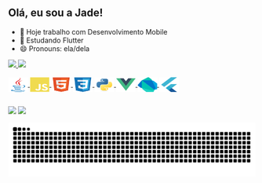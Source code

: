 ## Olá, eu sou a Jade!

- 🔭 Hoje trabalho com Desenvolvimento Mobile
- 🌱 Estudando Flutter
- 😄 Pronouns: ela/dela

<div>
  <a href="https://github.com/Jade-Oliveira">
  <img height="180em" src="https://github-readme-stats.vercel.app/api?username=jade-oliveira&show_icons=true&theme=dracula&include_all_commits=true&count_private=true"/>
  <img height="180em" src="https://github-readme-stats.vercel.app/api/top-langs/?username=jade-oliveira&layout=compact&langs_count=7&theme=dracula"/>
</div>
  
<div style="display: inline_block"><br>
  <img align="center" alt="Jade-Java" height="30" width="40" src="https://raw.githubusercontent.com/devicons/devicon/master/icons/java/java-original.svg">
  <img align="center" alt="Jade-Js" height="30" width="40" src="https://raw.githubusercontent.com/devicons/devicon/master/icons/javascript/javascript-plain.svg">
  <img align="center" alt="Jade-HTML" height="30" width="40" src="https://raw.githubusercontent.com/devicons/devicon/master/icons/html5/html5-original.svg">
  <img align="center" alt="Jade-CSS" height="30" width="40" src="https://raw.githubusercontent.com/devicons/devicon/master/icons/css3/css3-original.svg">
  <img align="center" alt="Jade-Python" height="30" width="40" src="https://raw.githubusercontent.com/devicons/devicon/master/icons/python/python-original.svg">
  <img align="center" alt="Jade-Vue" height="30" width="40" src="https://raw.githubusercontent.com/devicons/devicon/master/icons/vuejs/vuejs-original.svg">
  <img align="center" alt="Jade-Dart" height="30" width="40" src="https://raw.githubusercontent.com/devicons/devicon/master/icons/dart/dart-original.svg"> 
  <img align="center" alt="Jade-Flutter" height="30" width="40" src="https://raw.githubusercontent.com/devicons/devicon/master/icons/flutter/flutter-original.svg">  
</div>

  ##
  
<div>
  <a href="https://instagram.com/jade_gabi" target="_blank"><img src="https://img.shields.io/badge/-Instagram-%23E4405F?style=for-the-badge&logo=instagram&logoColor=white" target="_blank"></a>
   <a href="https://www.linkedin.com/in/jade-g-oliveira/" target="_blank"><img src="https://img.shields.io/badge/-LinkedIn-%230077B5?style=for-the-badge&logo=linkedin&logoColor=white" target="_blank"></a>
  
![Snake animation](https://github.com/Jade-Oliveira/Jade-Oliveira/blob/output/github-contribution-grid-snake.svg)
</div>
  
  
